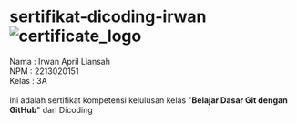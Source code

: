 # sertifikat-dicoding-irwan ![certificate_logo](https://github.com/user-attachments/assets/12acafad-9517-43a7-93f0-2e279e0264de)
Nama  : Irwan April Liansah<br>
NPM   : 2213020151<br>
Kelas : 3A<br>
<br>
Ini adalah sertifikat kompetensi kelulusan kelas "**Belajar Dasar Git dengan GitHub**" dari Dicoding
